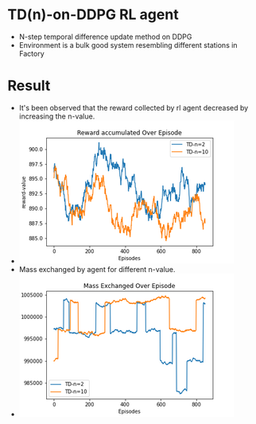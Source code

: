 # TD(n)-on-DDPG RL agent
* N-step temporal difference update method on DDPG
* Environment is a bulk good system resembling different stations in Factory 
# Result
* It's been observed that the reward collected by rl agent decreased by increasing the n-value.
* ![TD-DDPG](https://github.com/leela93/TD-n-on-DDPG/blob/master/results/reward.png)
* Mass exchanged by agent for different n-value.
* ![TD-Mass](https://github.com/leela93/TD-n-on-DDPG/blob/master/results/mass.png)
